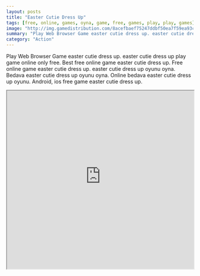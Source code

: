 ```yaml
---
layout: posts
title: "Easter Cutie Dress Up"
tags: [free, online, games, oyna, game, free, games, play, play, games]
image: "http://img.gamedistribution.com/8acefbaef75247ddbf50ea7f59ea93c4.jpg"
summary: "Play Web Browser Game easter cutie dress up. easter cutie dress up play game online only free. Best free online game easter cutie dress up. Free online game easter cutie dress up. easter cutie dress up oyunu oyna. Bedava easter cutie dress up oyunu oyna. Online bedava easter cutie dress up oyunu. Android, ios free game easter cutie dress up."
category: "Action"
---
```


Play Web Browser Game easter cutie dress up. easter cutie dress up play game online only free. Best free online game easter cutie dress up. Free online game easter cutie dress up. easter cutie dress up oyunu oyna. Bedava easter cutie dress up oyunu oyna. Online bedava easter cutie dress up oyunu. Android, ios free game easter cutie dress up.

<iframe width="100%" height="480px;" src="http://flash.gamedistribution.com?game=8acefbaef75247ddbf50ea7f59ea93c4"></iframe>
